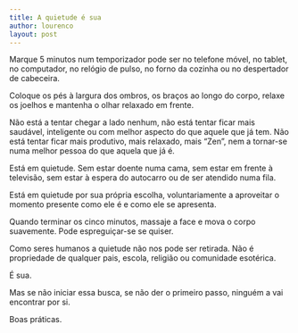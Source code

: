 ```yaml
---
title: A quietude é sua
author: lourenco
layout: post
---
```

Marque 5 minutos num temporizador pode ser no telefone móvel, no tablet, no computador, no relógio de pulso, no forno da cozinha ou no despertador de cabeceira.

Coloque os pés à largura dos ombros, os braços ao longo do corpo, relaxe os joelhos e mantenha o olhar relaxado em frente.

Não está a tentar chegar a lado nenhum, não está tentar ficar mais saudável, inteligente ou com melhor aspecto do que aquele que já tem. Não está tentar ficar mais produtivo, mais relaxado, mais &#8220;Zen&#8221;, nem a tornar-se numa melhor pessoa do que aquela que já é.

Está em quietude. Sem estar doente numa cama, sem estar em frente à televisão, sem estar à espera do autocarro ou de ser atendido numa fila.

Está em quietude por sua própria escolha, voluntariamente a aproveitar o momento presente como ele é e como ele se apresenta.

Quando terminar os cinco minutos, massaje a face e mova o corpo suavemente. Pode espreguiçar-se se quiser.

Como seres humanos a quietude não nos pode ser retirada. Não é propriedade de qualquer pais, escola, religião ou comunidade esotérica.

É sua.

Mas se não iniciar essa busca, se não der o primeiro passo, ninguém a vai encontrar por si.

Boas práticas.
